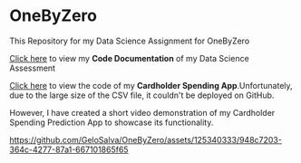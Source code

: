 # OneByZero
This Repository for my Data Science Assignment for OneByZero

[Click here](OneByZero_DataScience_Assignement.ipynb) to view my **Code Documentation** of my Data Science Assessment 

[Click here](Spending_Prediction_App.py) to view the code of my **Cardholder Spending App**.Unfortunately, due to the large size of the CSV file, it couldn't be deployed on GitHub. 

However, I have created a short video demonstration of my Cardholder Spending Prediction App to showcase its functionality.




https://github.com/GeloSalva/OneByZero/assets/125340333/948c7203-364c-4277-87a1-667101865f65




